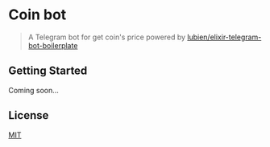 # Coin bot

> A Telegram bot for get coin's price powered by [lubien/elixir-telegram-bot-boilerplate](https://github.com/lubien/elixir-telegram-bot-boilerplate)

## Getting Started

Coming soon...

## License

[MIT](LICENSE.md)

